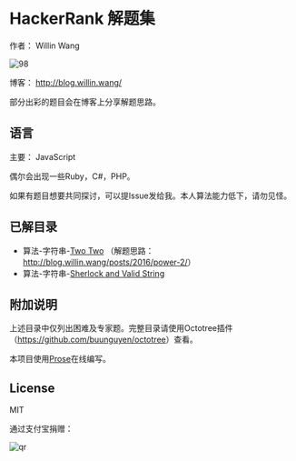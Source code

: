 # HackerRank 解题集

作者： Willin Wang

![98](https://cloud.githubusercontent.com/assets/1890238/18192044/13685226-7103-11e6-9cb0-ba9ec049ab9e.png)

博客： <http://blog.willin.wang/>

部分出彩的题目会在博客上分享解题思路。

## 语言

主要： JavaScript

偶尔会出现一些Ruby，C#，PHP。

如果有题目想要共同探讨，可以提Issue发给我。本人算法能力低下，请勿见怪。

## 已解目录

- 算法-字符串-[Two Two](./algorithms/strings/two-two.js) （解题思路：<http://blog.willin.wang/posts/2016/power-2/>）
- 算法-字符串-[Sherlock and Valid String](./algorithms/strings/sherlock-and-valid-string.js)

## 附加说明

上述目录中仅列出困难及专家题。完整目录请使用Octotree插件（<https://github.com/buunguyen/octotree>）查看。

本项目使用[Prose](http://prose.io/)在线编写。

## License

MIT

通过支付宝捐赠：

![qr](https://cloud.githubusercontent.com/assets/1890238/15489630/fccbb9cc-2193-11e6-9fed-b93c59d6ef37.png)
